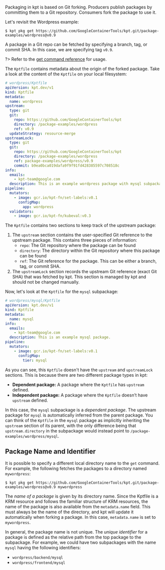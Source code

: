 Packaging in kpt is based on Git forking. Producers publish packages by
committing them to a Git repository. Consumers fork the package to use it.

Let's revisit the Wordpress example:

```shell
$ kpt pkg get https://github.com/GoogleContainerTools/kpt.git/package-examples/wordpress@v0.9
```

A package in a Git repo can be fetched by specifying a branch, tag, or commit
SHA. In this case, we are specifying tag `v0.9`.

?> Refer to the [get command reference][get-doc] for usage.

The `Kptfile` contains metadata about the origin of the forked package. Take a
look at the content of the `Kptfile` on your local filesystem:

```yaml
# wordpress/Kptfile
apiVersion: kpt.dev/v1
kind: Kptfile
metadata:
  name: wordpress
upstream:
  type: git
  git:
    repo: https://github.com/GoogleContainerTools/kpt
    directory: /package-examples/wordpress
    ref: v0.9
  updateStrategy: resource-merge
upstreamLock:
  type: git
  git:
    repo: https://github.com/GoogleContainerTools/kpt
    directory: /package-examples/wordpress
    ref: package-examples/wordpress/v0.9
    commit: b9ea0bca019dafa9f9f91fd428385597c708518c
info:
  emails:
    - kpt-team@google.com
  description: This is an example wordpress package with mysql subpackage.
pipeline:
  mutators:
    - image: gcr.io/kpt-fn/set-labels:v0.1
      configMap:
        app: wordpress
  validators:
    - image: gcr.io/kpt-fn/kubeval:v0.3
```

The `Kptfile` contains two sections to keep track of the upstream package:

1. The `upstream` section contains the user-specified Git reference to the
   upstream package. This contains three pieces of information:
   - `repo`: The Git repository where the package can be found
   - `directory`: The directory within the Git repository where this package can
     be found
   - `ref`: The Git reference for the package. This can be either a branch, tag,
     or commit SHA.
2. The `upstreamLock` section records the upstream Git reference (exact Git SHA)
   that was fetched by kpt. This section is managed by kpt and should not be
   changed manually.

Now, let's look at the `Kptfile` for the `mysql` subpackage:

```yaml
# wordpress/mysql/Kptfile
apiVersion: kpt.dev/v1
kind: Kptfile
metadata:
  name: mysql
info:
  emails:
    - kpt-team@google.com
  description: This is an example mysql package.
pipeline:
  mutators:
    - image: gcr.io/kpt-fn/set-labels:v0.1
      configMap:
        tier: mysql
```

As you can see, this `Kptfile` doesn't have the `upstream` and `upstreamLock`
sections. This is because there are two different package types in kpt:

- **Dependent package:** A package where the `Kptfile` has `upstream` defined.
- **Independent package:** A package where the `Kptfile` doesn’t have `upstream`
  defined.

In this case, the `mysql` subpackage is a _dependent package_. The upstream
package for `mysql` is automatically inferred from the parent package. You can
think of the `Kptfile` in the `mysql` package as implicitly inheriting the
`upstream` section of its parent, with the only difference being that
`upstream.directory` in the subpackage would instead point to
`/package-examples/wordpress/mysql`.

## Package Name and Identifier

It is possible to specify a different local directory name to the `get` command.
For example, the following fetches the packages to a directory named
`mywordpress`:

```shell
$ kpt pkg get https://github.com/GoogleContainerTools/kpt.git/package-examples/wordpress@v0.9 mywordpress
```

The _name of a package_ is given by its directory name. Since the Kptfile is a
KRM resource and follows the familiar structure of KRM resources, the name of
the package is also available from the `metadata.name` field. This must always
be the name of the directory, and kpt will update it automatically when forking
a package. In this case, `metadata.name` is set to `mywordpress`.

In general, the package name is not unique. The _unique identifier_ for a
package is defined as the relative path from the top package to the subpackage.
For example, we could have two subpackages with the name `mysql` having the
following identifiers:

- `wordpress/backend/mysql`
- `wordpress/frontend/mysql`

[get-doc]: /reference/cli/pkg/get/

